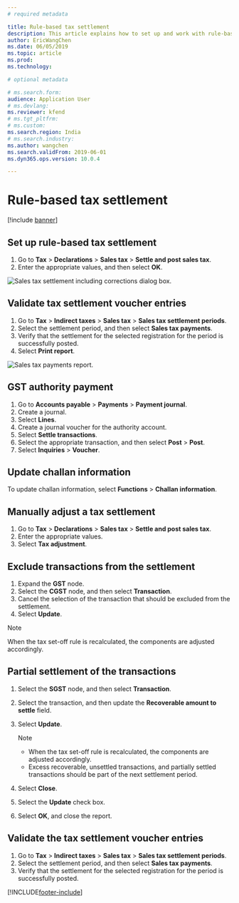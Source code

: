 ```yaml
---
# required metadata

title: Rule-based tax settlement
description: This article explains how to set up and work with rule-based tax settlements.
author: EricWangChen
ms.date: 06/05/2019
ms.topic: article
ms.prod: 
ms.technology: 

# optional metadata

# ms.search.form: 
audience: Application User
# ms.devlang: 
ms.reviewer: kfend
# ms.tgt_pltfrm: 
# ms.custom: 
ms.search.region: India
# ms.search.industry: 
ms.author: wangchen
ms.search.validFrom: 2019-06-01
ms.dyn365.ops.version: 10.0.4

---
```


# Rule-based tax settlement

[!include [banner](../includes/banner.md)]

## Set up rule-based tax settlement

1. Go to **Tax** \> **Declarations** \> **Sales tax** \> **Settle and post sales tax**.
2. Enter the appropriate values, and then select **OK**.

![Sales tax settlement including corrections dialog box.](media/Capture2019052109_upd.png)

## Validate tax settlement voucher entries

1. Go to **Tax** \> **Indirect taxes** \> **Sales tax** \> **Sales tax settlement periods**.
2. Select the settlement period, and then select **Sales tax payments**.
3. Verify that the settlement for the selected registration for the period is successfully posted.
4. Select **Print report**.

![Sales tax payments report.](media/Capture2019052110_upd.png)

## GST authority payment

1. Go to **Accounts payable** \> **Payments** \> **Payment journal**.
2. Create a journal.
3. Select **Lines**.
4. Create a journal voucher for the authority account.
5. Select **Settle transactions**.
6. Select the appropriate transaction, and then select **Post** \> **Post**.
7. Select **Inquiries** \> **Voucher**.

## Update challan information

To update challan information, select **Functions** \> **Challan information**.

## Manually adjust a tax settlement

1. Go to **Tax** \> **Declarations** \> **Sales tax** \> **Settle and post sales tax**.
2. Enter the appropriate values.
3. Select **Tax adjustment**.

## Exclude transactions from the settlement

1. Expand the **GST** node.
2. Select the **CGST** node, and then select **Transaction**.
3. Cancel the selection of the transaction that should be excluded from the settlement.
4. Select **Update**.

> [!NOTE] 
> When the tax set-off rule is recalculated, the components are adjusted accordingly.

## Partial settlement of the transactions

1. Select the **SGST** node, and then select **Transaction**.
2. Select the transaction, and then update the **Recoverable amount to settle** field.
3. Select **Update**.

    > [!NOTE]
    > - When the tax set-off rule is recalculated, the components are adjusted accordingly.
    > - Excess recoverable, unsettled transactions, and partially settled transactions should be part of the next settlement period.

4. Select **Close**.
5. Select the **Update** check box.
6. Select **OK**, and close the report.

## Validate the tax settlement voucher entries

1. Go to **Tax** \> **Indirect taxes** \> **Sales tax** \> **Sales tax settlement periods**.
2. Select the settlement period, and then select **Sales tax payments**.
3. Verify that the settlement for the selected registration for the period is successfully posted.


[!INCLUDE[footer-include](../../includes/footer-banner.md)]
